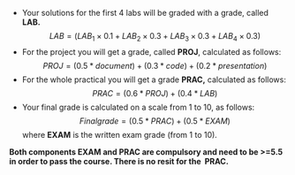 - Your solutions for the first 4 labs will be graded with a grade, called **LAB.** $$LAB = (LAB_1 \times 0.1+ LAB_{2}\times0.3 + LAB_3\times0.3+LAB_4\times0.3)$$
- For the project you will get a grade, called **PROJ**, calculated as follows: $$PROJ = (0.5*document) + (0.3*code) + (0.2*presentation)$$
- For the whole practical you will get a grade **PRAC,** calculated as follows: $$PRAC = (0.6*PROJ) + (0.4*LAB)$$
- Your final grade is calculated on a scale from 1 to 10, as follows: $$Final grade = (0.5*PRAC) + (0.5*EXAM)$$
  where **EXAM** is the written exam grade (from 1 to 10).

**Both components EXAM and PRAC are compulsory and need to be >=5.5 in order to pass the course. There is no resit for the  PRAC.**